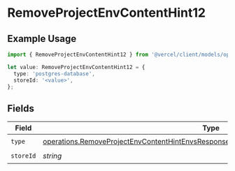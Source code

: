 # RemoveProjectEnvContentHint12

## Example Usage

```typescript
import { RemoveProjectEnvContentHint12 } from '@vercel/client/models/operations';

let value: RemoveProjectEnvContentHint12 = {
  type: 'postgres-database',
  storeId: '<value>',
};
```

## Fields

| Field     | Type                                                                                                                                                                                               | Required           | Description |
| --------- | -------------------------------------------------------------------------------------------------------------------------------------------------------------------------------------------------- | ------------------ | ----------- |
| `type`    | [operations.RemoveProjectEnvContentHintEnvsResponse200ApplicationJSONResponseBody112Type](../../models/operations/removeprojectenvcontenthintenvsresponse200applicationjsonresponsebody112type.md) | :heavy_check_mark: | N/A         |
| `storeId` | _string_                                                                                                                                                                                           | :heavy_check_mark: | N/A         |
